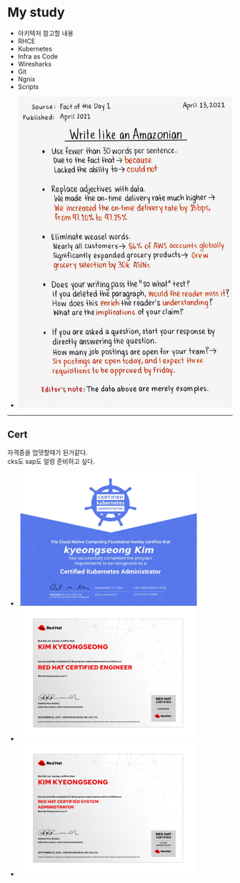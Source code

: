 # My study

- 아키텍처 참고할 내용
- RHCE
- Kubernetes
- Infra as Code
- Wiresharks
- Git
- Ngnix
- Scripts

* ![How to work](images/Write%20like%20an%20Amazonian.jpg)

---

## Cert

자격증을 업뎃할때가 된거같다.  
cks도 sap도 얼렁 준비하고 싶다.

- <img src="myStory/Certificate%20Files/CKA_Certificate-1.jpg" width="400" height="300">
- <img src="myStory/Certificate%20Files/RHCE-1.jpg" width="400" height="300">
- <img src="myStory/Certificate%20Files/RHCSA-1.jpg" width="400" height="300">
